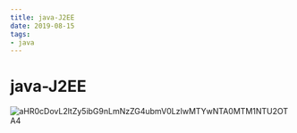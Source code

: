 ```yaml
--- 
title: java-J2EE 
date: 2019-08-15
tags: 
- java 
---
```

# java-J2EE
![aHR0cDovL2ltZy5ibG9nLmNzZG4ubmV0LzIwMTYwNTA0MTM1NTU2OTA4](https://cdn.jsdelivr.net/gh/nber1994/fu0k@master/uPic/20190815173213616_1722274220.png)
